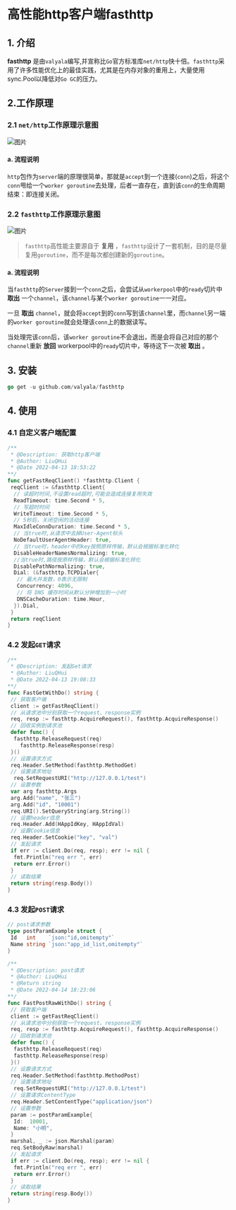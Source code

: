 # 高性能http客户端fasthttp

## 1. 介绍

**fasthttp** 是由`valyala`编写,并宣称比`Go`官方标准库`net/http`快十倍。`fasthttp`采用了许多性能优化上的最佳实践，尤其是在内存对象的重用上，大量使用sync.Pool以降低对`Go GC`的压力。

## 2.工作原理

### 2.1 `net/http`工作原理示意图

![图片](https://mc.wsh-study.com/mkdocs/高性能http客户端fasthttp/1.png)

#### a. 流程说明

`http`包作为`server`端的原理很简单，那就是`accept`到一个连接(`conn`)之后，将这个`conn`甩给一个`worker goroutine`去处理，后者一直存在，直到该`conn`的生命周期结束：即连接关闭。

### 2.2 `fasthttp`工作原理示意图

![图片](https://mc.wsh-study.com/mkdocs/高性能http客户端fasthttp/2.png)



> `fasthttp`高性能主要源自于 **复用** ，`fasthttp`设计了一套机制，目的是尽量复用`goroutine`，而不是每次都创建新的`goroutine`。

#### a. 流程说明

当`fasthttp`的`Server`接到一个`conn`之后，会尝试从`workerpool`中的`ready`切片中 **取出** 一个`channel`，该`channel`与某个`worker goroutine`一一对应。

一旦 **取出** `channel`，就会将`accept`到的`conn`写到该`channel`里，而`channel`另一端的`worker goroutine`就会处理该`conn`上的数据读写。

当处理完该`conn`后，该`worker goroutine`不会退出，而是会将自己对应的那个`channel`重新 **放回** workerpool中的`ready`切片中，等待这下一次被 **取出** 。

## 3. 安装

```go
go get -u github.com/valyala/fasthttp
```

## 4. 使用

### 4.1 自定义客户端配置

```go
/**
 * @Description: 获取http客户端
 * @Author: LiuQHui
 * @Date 2022-04-13 18:53:22
**/
func getFastReqClient() *fasthttp.Client {
 reqClient := &fasthttp.Client{
  // 读超时时间,不设置read超时,可能会造成连接复用失效
  ReadTimeout: time.Second * 5,
  // 写超时时间
  WriteTimeout: time.Second * 5,
  // 5秒后，关闭空闲的活动连接
  MaxIdleConnDuration: time.Second * 5,
  // 当true时,从请求中去掉User-Agent标头
  NoDefaultUserAgentHeader: true,
  // 当true时，header中的key按照原样传输，默认会根据标准化转化
  DisableHeaderNamesNormalizing: true,
  //当true时,路径按原样传输，默认会根据标准化转化
  DisablePathNormalizing: true,
  Dial: (&fasthttp.TCPDialer{
   // 最大并发数，0表示无限制
   Concurrency: 4096,
   // 将 DNS 缓存时间从默认分钟增加到一小时
   DNSCacheDuration: time.Hour,
  }).Dial,
 }
 return reqClient
}
```

### 4.2 发起`GET`请求

```go
/**
 * @Description: 发起Get请求
 * @Author: LiuQHui
 * @Date 2022-04-13 19:08:33
**/
func FastGetWithDo() string {
 // 获取客户端
 client := getFastReqClient()
 // 从请求池中分别获取一个request、response实例
 req, resp := fasthttp.AcquireRequest(), fasthttp.AcquireResponse()
 // 回收实例到请求池
 defer func() {
  fasthttp.ReleaseRequest(req)
    fasthttp.ReleaseResponse(resp)
 }()
 // 设置请求方式
 req.Header.SetMethod(fasthttp.MethodGet)
 // 设置请求地址
  req.SetRequestURI("http://127.0.0.1/test")
 // 设置参数
 var arg fasthttp.Args
 arg.Add("name", "张三")
 arg.Add("id", "10001")
 req.URI().SetQueryString(arg.String())
 // 设置header信息
 req.Header.Add(HAppIdKey, HAppIdVal)
 // 设置Cookie信息
 req.Header.SetCookie("key", "val")
 // 发起请求
 if err := client.Do(req, resp); err != nil {
  fmt.Println("req err ", err)
  return err.Error()
 }
 // 读取结果
 return string(resp.Body())
}
```

### 4.3 发起`POST`请求

```go
// post请求参数
type postParamExample struct {
 Id   int    `json:"id,omitempty"`
 Name string `json:"app_id_list,omitempty"`
}

/**
 * @Description: post请求
 * @Author: LiuQHui
 * @Return string
 * @Date 2022-04-14 18:23:06
**/
func FastPostRawWithDo() string {
 // 获取客户端
 client := getFastReqClient()
 // 从请求池中分别获取一个request、response实例
 req, resp := fasthttp.AcquireRequest(), fasthttp.AcquireResponse()
 // 回收到请求池
 defer func() {
  fasthttp.ReleaseRequest(req)
  fasthttp.ReleaseResponse(resp)
 }()
 // 设置请求方式
 req.Header.SetMethod(fasthttp.MethodPost)
 // 设置请求地址
  req.SetRequestURI("http://127.0.0.1/test")
 // 设置请求ContentType
 req.Header.SetContentType("application/json")
 // 设置参数
 param := postParamExample{
  Id:  10001,
  Name: "小明",
 }
 marshal, _ := json.Marshal(param)
 req.SetBodyRaw(marshal)
 // 发起请求
 if err := client.Do(req, resp); err != nil {
  fmt.Println("req err ", err)
  return err.Error()
 }
 // 读取结果
 return string(resp.Body())
}
```